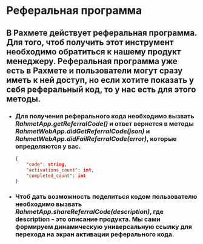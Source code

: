# Реферальная программа 
## В Рахмете действует реферальная программа. Для того, чтоб получить этот инструмент необходимо обратиться к нашему продукт менеджеру. Реферальная программа уже есть в Рахмете и пользователи могут сразу иметь к ней доступ, но если хотите показать у себя реферальный код, то у нас есть для этого методы. 
- ### Для получения реферального кода необходимо вызвать *RahmetApp.getReferralCode()* и ответ вернется в методы *RahmetWebApp.didGetReferralCode(json)* и *RahmetWebApp.didFailReferralCode(error)*, которые определяются у вас.
    ```json
    {
        "code": string,
        "activations_count": int,
        "completed_count": int
    }
    ```
- ### Чтоб дать возможность поделиться кодом пользователю необходимо вызвать *RahmetApp.shareReferralCode(description)*, где description - это описание продукта. Мы сами формируем динамическую универсальную ссылку для перехода на экран активации реферального кода.  
